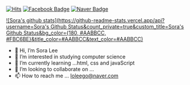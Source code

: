 [![Hits](https://hits.seeyoufarm.com/api/count/incr/badge.svg?url=https%3A%2F%2Fgithub.com%2Fsrlee010&count_bg=%23FCBCAB&title_bg=%23186EDC&icon=&icon_color=%235E5B5B&title=hits&edge_flat=false)](https://hits.seeyoufarm.com)
[![Facebook Badge](https://img.shields.io/badge/-notion-1877f2?logo=notion&logoColor=white&link=https://srlee010.notion.site/Sora-Lee-0405c2ddd42a4932b72e6de49911af62)](https://srlee010.notion.site/Sora-Lee-0405c2ddd42a4932b72e6de49911af62)
[![Naver Badge](https://img.shields.io/badge/-Naver-1877f2?logo=Naver&logoColor=white&link=https://blog.naver.com/loleego)](https://blog.naver.com/loleego)

[![Sora's github stats](https://github-readme-stats.vercel.app/api?username=Sora's Github Status&count_private=true&custom_title=Sora's Github Status&bg_color={180, #AABBCC, #FBC6BE}&title_color=#AABBCC&text_color=#AABBCC)](https://github.com/anuraghazra/github-readme-stats)


- 👋 Hi, I’m Sora Lee
- 👀 I’m interested in studying computer science
- 🌱 I’m currently learning ...html, css and javaScript
- 💞️ I’m looking to collaborate on ...
- 📫 How to reach me ... loleego@naver.com

<!---
srlee010/srlee010 is a ✨ special ✨ repository because its `README.md` (this file) appears on your GitHub profile.
You can click the Preview link to take a look at your changes.
--->
